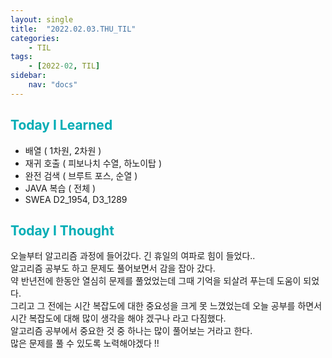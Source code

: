 ```yaml
---
layout: single
title:  "2022.02.03.THU_TIL"
categories: 
    - TIL
tags: 
    - [2022-02, TIL]
sidebar:
    nav: "docs"
---
```



## <a style="color:#00adb5">Today I Learned</a>
 - 배열 ( 1차원, 2차원 )
 - 재귀 호출 ( 피보나치 수열, 하노이탑 )
 - 완전 검색 ( 브루트 포스, 순열 )
 - JAVA 복습 ( 전체 )
 - SWEA D2_1954, D3_1289 

## <a style="color:#00adb5">Today I Thought</a>
 오늘부터 알고리즘 과정에 들어갔다. 긴 휴일의 여파로 힘이 들었다..<br>
 알고리즘 공부도 하고 문제도 풀어보면서 감을 잡아 갔다.<br>
 약 반년전에 한동안 열심히 문제를 풀었었는데 그때 기억을 되살려 푸는데 도움이 되었다.<br>
 그리고 그 전에는 시간 복잡도에 대한 중요성을 크게 못 느꼈었는데 오늘 공부를 하면서 시간 복잡도에 대해 많이 생각을 해야 겠구나 라고 다짐했다.<br>
 알고리즘 공부에서 중요한 것 중 하나는 많이 풀어보는 거라고 한다.<br>
 많은 문제를 풀 수 있도록 노력해야겠다 !!  
